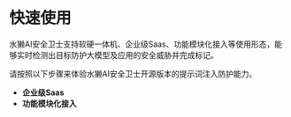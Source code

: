 # 快速使用

水獭AI安全卫士支持软硬一体机、企业级Saas、功能模块化接入等使用形态，能够实时检测出目标防护大模型及应用的安全威胁并完成标记。

请按照以下步骤来体验水獭AI安全卫士开源版本的提示词注入防护能力。



* **企业级Saas**
* **功能模块化接入**
